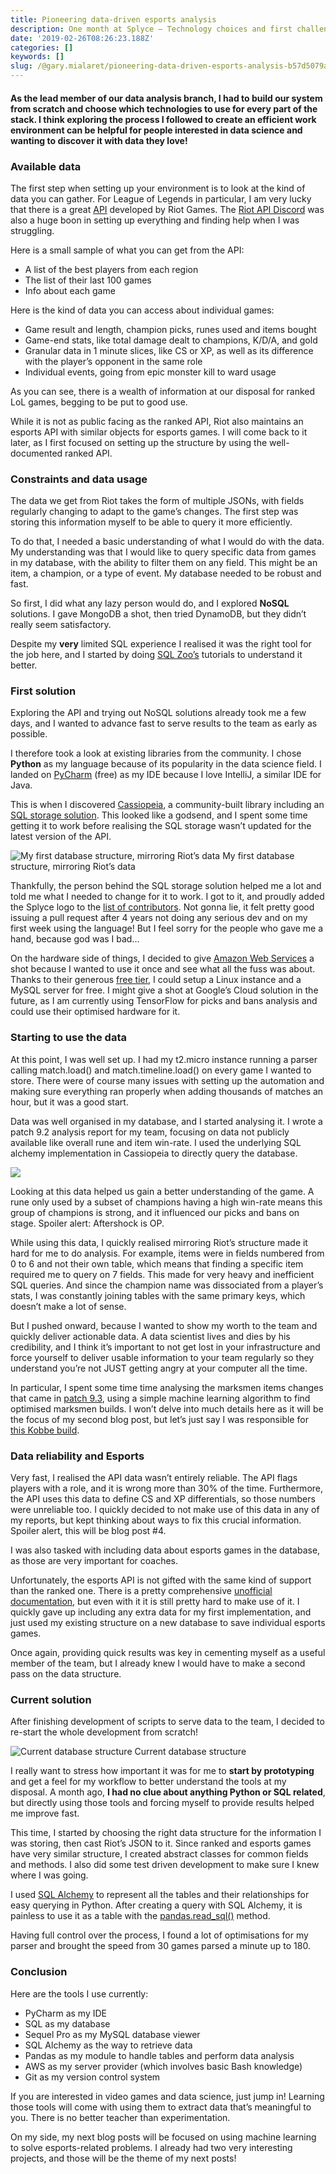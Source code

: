 ```yaml
---
title: Pioneering data-driven esports analysis
description: One month at Splyce — Technology choices and first challenges
date: '2019-02-26T08:26:23.188Z'
categories: []
keywords: []
slug: /@gary.mialaret/pioneering-data-driven-esports-analysis-b57d5079abda
---
```


#### As the lead member of our data analysis branch, I had to build our system from scratch and choose which technologies to use for every part of the stack. I think exploring the process I followed to create an efficient work environment can be helpful for people interested in data science and wanting to discover it with data they love!

### Available data

The first step when setting up your environment is to look at the kind of data you can gather. For League of Legends in particular, I am very lucky that there is a great [API](https://developer.riotgames.com/) developed by Riot Games. The [Riot API Discord](https://discordapp.com/invite/riotapi) was also a huge boon in setting up everything and finding help when I was struggling.

Here is a small sample of what you can get from the API:

*   A list of the best players from each region
*   The list of their last 100 games
*   Info about each game

Here is the kind of data you can access about individual games:

*   Game result and length, champion picks, runes used and items bought
*   Game-end stats, like total damage dealt to champions, K/D/A, and gold
*   Granular data in 1 minute slices, like CS or XP, as well as its difference with the player’s opponent in the same role
*   Individual events, going from epic monster kill to ward usage

As you can see, there is a wealth of information at our disposal for ranked LoL games, begging to be put to good use.

While it is not as public facing as the ranked API, Riot also maintains an esports API with similar objects for esports games. I will come back to it later, as I first focused on setting up the structure by using the well-documented ranked API.

### Constraints and data usage

The data we get from Riot takes the form of multiple JSONs, with fields regularly changing to adapt to the game’s changes. The first step was storing this information myself to be able to query it more efficiently.

To do that, I needed a basic understanding of what I would do with the data. My understanding was that I would like to query specific data from games in my database, with the ability to filter them on any field. This might be an item, a champion, or a type of event. My database needed to be robust and fast.

So first, I did what any lazy person would do, and I explored **NoSQL** solutions. I gave MongoDB a shot, then tried DynamoDB, but they didn’t really seem satisfactory.

Despite my **very** limited SQL experience I realised it was the right tool for the job here, and I started by doing [SQL Zoo’s](https://sqlzoo.net/wiki/SQL_Tutorial) tutorials to understand it better.

### First solution

Exploring the API and trying out NoSQL solutions already took me a few days, and I wanted to advance fast to serve results to the team as early as possible.

I therefore took a look at existing libraries from the community. I chose **Python** as my language because of its popularity in the data science field. I landed on [PyCharm](https://www.jetbrains.com/pycharm/) (free) as my IDE because I love IntelliJ, a similar IDE for Java.

This is when I discovered [Cassiopeia](https://github.com/meraki-analytics/cassiopeia), a community-built library including an [SQL storage solution](https://github.com/meraki-analytics/cassiopeia-datastores/tree/master/cassiopeia-sqlstore/cassiopeia_sqlstore). This looked like a godsend, and I spent some time getting it to work before realising the SQL storage wasn’t updated for the latest version of the API.

![My first database structure, mirroring Riot’s data](/assets/images/1__5ow4gnMYaN9ZiHdD5eJcYQ.png)
My first database structure, mirroring Riot’s data

Thankfully, the person behind the SQL storage solution helped me a lot and told me what I needed to change for it to work. I got to it, and proudly added the Splyce logo to the [list of contributors](https://github.com/meraki-analytics/cassiopeia-datastores/blob/master/cassiopeia-sqlstore/cassiopeia_sqlstore/SQLStore.py). Not gonna lie, it felt pretty good issuing a pull request after 4 years not doing any serious dev and on my first week using the language! But I feel sorry for the people who gave me a hand, because god was I bad…

On the hardware side of things, I decided to give [Amazon Web Services](https://aws.amazon.com/) a shot because I wanted to use it once and see what all the fuss was about. Thanks to their generous [free tier](https://aws.amazon.com/free/), I could setup a Linux instance and a MySQL server for free. I might give a shot at Google’s Cloud solution in the future, as I am currently using TensorFlow for picks and bans analysis and could use their optimised hardware for it.

### Starting to use the data

At this point, I was well set up. I had my t2.micro instance running a parser calling match.load() and match.timeline.load() on every game I wanted to store. There were of course many issues with setting up the automation and making sure everything ran properly when adding thousands of matches an hour, but it was a good start.

Data was well organised in my database, and I started analysing it. I wrote a patch 9.2 analysis report for my team, focusing on data not publicly available like overall rune and item win-rate. I used the underlying SQL alchemy implementation in Cassiopeia to directly query the database.

![](/assets/images/1__NkAyIPU9Lc0avF__6JX8J0w.png)

Looking at this data helped us gain a better understanding of the game. A rune only used by a subset of champions having a high win-rate means this group of champions is strong, and it influenced our picks and bans on stage. Spoiler alert: Aftershock is OP.

While using this data, I quickly realised mirroring Riot’s structure made it hard for me to do analysis. For example, items were in fields numbered from 0 to 6 and not their own table, which means that finding a specific item required me to query on 7 fields. This made for very heavy and inefficient SQL queries. And since the champion name was dissociated from a player’s stats, I was constantly joining tables with the same primary keys, which doesn’t make a lot of sense.

But I pushed onward, because I wanted to show my worth to the team and quickly deliver actionable data. A data scientist lives and dies by his credibility, and I think it’s important to not get lost in your infrastructure and force yourself to deliver usable information to your team regularly so they understand you’re not JUST getting angry at your computer all the time.

In particular, I spent some time time analysing the marksmen items changes that came in [patch 9.3](https://na.leagueoflegends.com/en/news/game-updates/patch/patch-93-notes#patch-marksman-items), using a simple machine learning algorithm to find optimised marksmen builds. I won’t delve into much details here as it will be the focus of my second blog post, but let’s just say I was responsible for [this Kobbe build](https://www.youtube.com/watch?v=WHwHD8VbCeA).

### Data reliability and Esports

Very fast, I realised the API data wasn’t entirely reliable. The API flags players with a role, and it is wrong more than 30% of the time. Furthermore, the API uses this data to define CS and XP differentials, so those numbers were unreliable too. I quickly decided to not make use of this data in any of my reports, but kept thinking about ways to fix this crucial information. Spoiler alert, this will be blog post #4.

I was also tasked with including data about esports games in the database, as those are very important for coaches.

Unfortunately, the esports API is not gifted with the same kind of support than the ranked one. There is a pretty comprehensive [unofficial documentation](https://gist.github.com/brcooley/8429583561c47b248f80), but even with it it is still pretty hard to make use of it. I quickly gave up including any extra data for my first implementation, and just used my existing structure on a new database to save individual esports games.

Once again, providing quick results was key in cementing myself as a useful member of the team, but I already knew I would have to make a second pass on the data structure.

### Current solution

After finishing development of scripts to serve data to the team, I decided to re-start the whole development from scratch!

![Current database structure](/assets/images/1__bWYt9yiPsLrhAB44yj8hKw.png)
Current database structure

I really want to stress how important it was for me to **start by prototyping** and get a feel for my workflow to better understand the tools at my disposal. A month ago, **I had no clue about anything Python or SQL related**, but directly using those tools and forcing myself to provide results helped me improve fast.

This time, I started by choosing the right data structure for the information I was storing, then cast Riot’s JSON to it. Since ranked and esports games have very similar structure, I created abstract classes for common fields and methods. I also did some test driven development to make sure I knew where I was going.

I used [SQL Alchemy](https://www.sqlalchemy.org/) to represent all the tables and their relationships for easy querying in Python. After creating a query with SQL Alchemy, it is painless to use it as a table with the [pandas.read\_sql()](https://pandas.pydata.org/pandas-docs/stable/reference/api/pandas.read_sql.html) method.

Having full control over the process, I found a lot of optimisations for my parser and brought the speed from 30 games parsed a minute up to 180.

### Conclusion

Here are the tools I use currently:

*   PyCharm as my IDE
*   SQL as my database
*   Sequel Pro as my MySQL database viewer
*   SQL Alchemy as the way to retrieve data
*   Pandas as my module to handle tables and perform data analysis
*   AWS as my server provider (which involves basic Bash knowledge)
*   Git as my version control system

If you are interested in video games and data science, just jump in! Learning those tools will come with using them to extract data that’s meaningful to you. There is no better teacher than experimentation.

On my side, my next blog posts will be focused on using machine learning to solve esports-related problems. I already had two very interesting projects, and those will be the theme of my next posts!